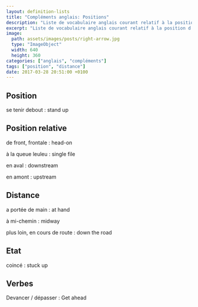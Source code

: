 ```yaml
---
layout: definition-lists
title: "Compléments anglais: Positions"
description: "Liste de vocabulaire anglais courant relatif à la position d'un objet ou d'une personne."
excerpt: "Liste de vocabulaire anglais courant relatif à la position d'un objet ou d'une personne."
image:
  path: assets/images/posts/right-arrow.jpg
  type: "ImageObject"
  width: 640
  height: 360
categories: ["anglais", "compléments"]
tags: ["position", "distance"]
date: 2017-03-28 20:51:00 +0100
---
```


## Position

se tenir debout
: stand up


## Position relative

de front, frontale
: head-on

à la queue leuleu
: single file

en aval
: downstream

en amont
: upstream


## Distance

a portée de main
: at hand

à mi-chemin
: midway

plus loin, en cours de route
: down the road


## Etat

coincé
: stuck up


## Verbes

Devancer / dépasser
: Get ahead

